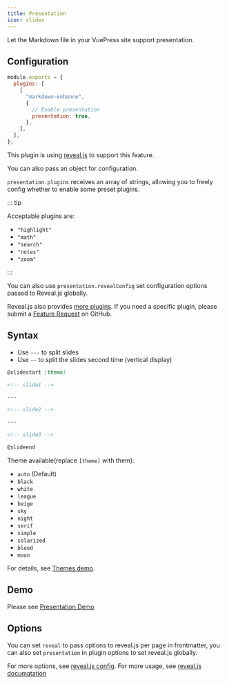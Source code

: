 ```yaml
---
title: Presentation
icon: slides
---
```


Let the Markdown file in your VuePress site support presentation.

## Configuration

```js {7}
module.exports = {
  plugins: [
    [
      "markdown-enhance",
      {
        // Enable presentation
        presentation: true,
      },
    ],
  ],
};
```

This plugin is using [reveal.js](https://revealjs.com/) to support this feature.

You can also pass an object for configuration.

`presentation.plugins` receives an array of strings, allowing you to freely config whether to enable some preset plugins.

::: tip

Acceptable plugins are:

- `"highlight"`
- `"math"`
- `"search"`
- `"notes"`
- `"zoom"`

<!-- - `"anything"`
- `"audio"`
- `"chalkboard"` -->

:::

You can also use `presentation.revealConfig` set configuration options passed to Reveal.js globally.

Reveal.js also provides [more plugins](https://github.com/hakimel/reveal.js/wiki/Plugins,-Tools-and-Hardware). If you
need a specific plugin, please submit
a [Feature Request](https://github.com/vuepress-theme-star/vuepress-theme-star/issues/new?assignees=Mister-Hope&labels=enhancement&template=feature_request.md&title=%5BFeature+Request%5D)
on GitHub.

## Syntax

- Use `---` to split slides
- Use `--` to split the slides second time (vertical display)

```md
@slidestart [theme]

<!-- slide1 -->

---

<!-- slide2 -->

---

<!-- slide3 -->

@slideend
```

Theme available(replace `[theme]` with them):

- `auto` (Default)
- `black`
- `white`
- `league`
- `beige`
- `sky`
- `night`
- `serif`
- `simple`
- `solarized`
- `blood`
- `moon`

For details, see [Themes demo](themes.md).

## Demo

Please see [Presentation Demo](demo.md)

## Options

You can set `reveal` to pass options to reveal.js per page in frontmatter, you can also set `presentation` in plugin options to set reveal.js globally.

For more options, see [reveal.js config](https://revealjs.com/config/). For more usage, see [reveal.js documatation](https://revealjs.com/)
